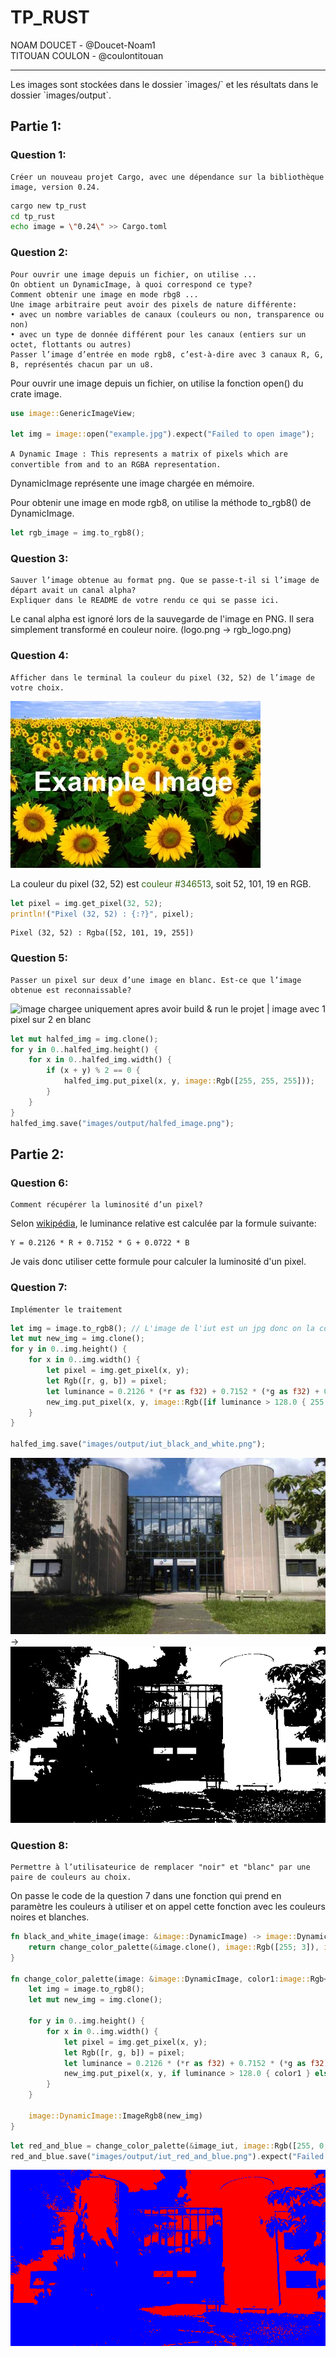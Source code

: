 # TP_RUST

NOAM DOUCET - @Doucet-Noam1  
TITOUAN COULON - @coulontitouan
<hr>
Les images sont stockées dans le dossier `images/` et les résultats dans le dossier `images/output`.

## Partie 1:

### Question 1:
```
Créer un nouveau projet Cargo, avec une dépendance sur la bibliothèque image, version 0.24.
```

```bash
cargo new tp_rust
cd tp_rust
echo image = \"0.24\" >> Cargo.toml
```

### Question 2:
```
Pour ouvrir une image depuis un fichier, on utilise ... 
On obtient un DynamicImage, à quoi correspond ce type? 
Comment obtenir une image en mode rbg8 ...
Une image arbitraire peut avoir des pixels de nature différente:
• avec un nombre variables de canaux (couleurs ou non, transparence ou non)
• avec un type de donnée différent pour les canaux (entiers sur un octet, flottants ou autres)
Passer l’image d’entrée en mode rgb8, c’est-à-dire avec 3 canaux R, G, B, représentés chacun par un u8.
```

Pour ouvrir une image depuis un fichier, on utilise la fonction open() du crate image.
```rust
use image::GenericImageView;

let img = image::open("example.jpg").expect("Failed to open image");
```
`A Dynamic Image : This represents a matrix of pixels which are convertible from and to an RGBA representation.`

DynamicImage représente une image chargée en mémoire.

Pour obtenir une image en mode rgb8, on utilise la méthode to_rgb8() de DynamicImage.
```rust
let rgb_image = img.to_rgb8();
```

### Question 3:
```
Sauver l’image obtenue au format png. Que se passe-t-il si l’image de départ avait un canal alpha?
Expliquer dans le README de votre rendu ce qui se passe ici.
```

Le canal alpha est ignoré lors de la sauvegarde de l'image en PNG. Il sera simplement transformé en couleur noire. (logo.png -> rgb_logo.png)

### Question 4:
```
Afficher dans le terminal la couleur du pixel (32, 52) de l’image de votre choix.
```
![example.jpg](images/example.jpg)

La couleur du pixel (32, 52) est <span style="color:#346513">couleur #346513</span>, soit 52, 101, 19 en RGB.
```rust
let pixel = img.get_pixel(32, 52);
println!("Pixel (32, 52) : {:?}", pixel);
```
```
Pixel (32, 52) : Rgba([52, 101, 19, 255])
```

### Question 5:
```
Passer un pixel sur deux d’une image en blanc. Est-ce que l’image obtenue est reconnaissable?
```
![image chargee uniquement apres avoir build & run le projet | image avec 1 pixel sur 2 en blanc](images/output/halfed_image.png)
```rust
let mut halfed_img = img.clone();
for y in 0..halfed_img.height() {
    for x in 0..halfed_img.width() {
        if (x + y) % 2 == 0 {
            halfed_img.put_pixel(x, y, image::Rgb([255, 255, 255]));
        }
    }
}
halfed_img.save("images/output/halfed_image.png");
```

## Partie 2:

### Question 6:
```
Comment récupérer la luminosité d’un pixel?
```

Selon [wikipédia](https://fr.wikipedia.org/wiki/Luminance#Matri%C3%A7age), le luminance relative est calculée par la formule suivante:
```
Y = 0.2126 * R + 0.7152 * G + 0.0722 * B
```
Je vais donc utiliser cette formule pour calculer la luminosité d'un pixel.

### Question 7:
```
Implémenter le traitement
```
```rust
let img = image.to_rgb8(); // L'image de l'iut est un jpg donc on la convertit en rgb8
let mut new_img = img.clone();
for y in 0..img.height() {
    for x in 0..img.width() {
        let pixel = img.get_pixel(x, y);
        let Rgb([r, g, b]) = pixel;
        let luminance = 0.2126 * (*r as f32) + 0.7152 * (*g as f32) + 0.0722 * (*b as f32);
        new_img.put_pixel(x, y, image::Rgb([if luminance > 128.0 { 255 } else { 0 }; 3]));
    }
}

halfed_img.save("images/output/iut_black_and_white.png");
```
![iut.jpg](images/iut.jpg) -> ![image chargee uniquement apres avoir build & run le projet | iut_black_and_white.png](images/output/iut_black_and_white.png)

### Question 8:
```
Permettre à l’utilisateurice de remplacer "noir" et "blanc" par une paire de couleurs au choix.
```
On passe le code de la question 7 dans une fonction qui prend en paramètre les couleurs à utiliser et on appel cette fonction avec les couleurs noires et blanches.
```rust
fn black_and_white_image(image: &image::DynamicImage) -> image::DynamicImage {
    return change_color_palette(&image.clone(), image::Rgb([255; 3]), image::Rgb([0; 3]));
}

fn change_color_palette(image: &image::DynamicImage, color1:image::Rgb<u8>, color2:image::Rgb<u8>) -> image::DynamicImage {
    let img = image.to_rgb8();
    let mut new_img = img.clone();

    for y in 0..img.height() {
        for x in 0..img.width() {
            let pixel = img.get_pixel(x, y);
            let Rgb([r, g, b]) = pixel;
            let luminance = 0.2126 * (*r as f32) + 0.7152 * (*g as f32) + 0.0722 * (*b as f32);
            new_img.put_pixel(x, y, if luminance > 128.0 { color1 } else { color2 });
        }
    }

    image::DynamicImage::ImageRgb8(new_img)
}
```
```rust
let red_and_blue = change_color_palette(&image_iut, image::Rgb([255, 0, 0]), image::Rgb([0, 0, 255]));
red_and_blue.save("images/output/iut_red_and_blue.png").expect("Failed to save image");
```
![image chargee uniquement apres avoir build & run le projet | palette de couleurs rouge et bleu](images/output/iut_red_and_blue.png)